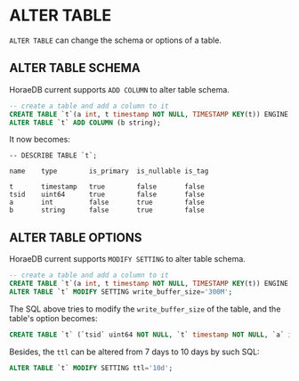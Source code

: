 # ALTER TABLE

`ALTER TABLE` can change the schema or options of a table.

## ALTER TABLE SCHEMA

HoraeDB current supports `ADD COLUMN` to alter table schema.

```sql
-- create a table and add a column to it
CREATE TABLE `t`(a int, t timestamp NOT NULL, TIMESTAMP KEY(t)) ENGINE = Analytic;
ALTER TABLE `t` ADD COLUMN (b string);
```

It now becomes:

```
-- DESCRIBE TABLE `t`;

name    type        is_primary  is_nullable is_tag

t       timestamp   true        false       false
tsid    uint64      true        false       false
a       int         false       true        false
b       string      false       true        false
```

## ALTER TABLE OPTIONS

HoraeDB current supports `MODIFY SETTING` to alter table schema.

```sql
-- create a table and add a column to it
CREATE TABLE `t`(a int, t timestamp NOT NULL, TIMESTAMP KEY(t)) ENGINE = Analytic;
ALTER TABLE `t` MODIFY SETTING write_buffer_size='300M';
```

The SQL above tries to modify the `write_buffer_size` of the table, and the table's option becomes:

```sql
CREATE TABLE `t` (`tsid` uint64 NOT NULL, `t` timestamp NOT NULL, `a` int, PRIMARY KEY(tsid,t), TIMESTAMP KEY(t)) ENGINE=Analytic WITH(arena_block_size='2097152', compaction_strategy='default', compression='ZSTD', enable_ttl='true', num_rows_per_row_group='8192', segment_duration='', storage_format='AUTO', ttl='7d', update_mode='OVERWRITE', write_buffer_size='314572800');
```

Besides, the `ttl` can be altered from 7 days to 10 days by such SQL:

```sql
ALTER TABLE `t` MODIFY SETTING ttl='10d';
```
